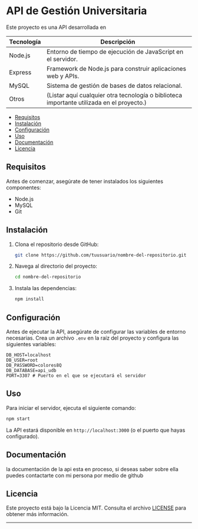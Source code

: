 # API de Gestión Universitaria

Este proyecto es una API desarrollada en 

| Tecnología         | Descripción                                |
| ------------------ | ------------------------------------------ |
| Node.js            | Entorno de tiempo de ejecución de JavaScript en el servidor. |
| Express            | Framework de Node.js para construir aplicaciones web y APIs. |
| MySQL              | Sistema de gestión de bases de datos relacional. |
| Otros              | (Listar aquí cualquier otra tecnología o biblioteca importante utilizada en el proyecto.) |


- [Requisitos](#requisitos)
- [Instalación](#instalación)
- [Configuración](#configuración)
- [Uso](#uso)
- [Documentación](#documentación)
- [Licencia](#licencia)

## Requisitos

Antes de comenzar, asegúrate de tener instalados los siguientes componentes:

- Node.js
- MySQL
- Git

## Instalación

1. Clona el repositorio desde GitHub:

   ```bash
   git clone https://github.com/tuusuario/nombre-del-repositorio.git
   ```

2. Navega al directorio del proyecto:

   ```bash
   cd nombre-del-repositorio
   ```

3. Instala las dependencias:

   ```bash
   npm install
   ```

## Configuración

Antes de ejecutar la API, asegúrate de configurar las variables de entorno necesarias. Crea un archivo `.env` en la raíz del proyecto y configura las siguientes variables:

```
DB_HOST=localhost
DB_USER=root
DB_PASSWORD=colores8Q
DB_DATABASE=api_udb
PORT=3307 # Puerto en el que se ejecutará el servidor
```

## Uso

Para iniciar el servidor, ejecuta el siguiente comando:

```bash
npm start
```

La API estará disponible en `http://localhost:3000` (o el puerto que hayas configurado).

## Documentación

la documentación de la api esta en proceso, si deseas saber sobre ella puedes contactarte con mi persona por medio de github

## Licencia

Este proyecto está bajo la Licencia MIT. Consulta el archivo [LICENSE](LICENSE) para obtener más información.

---



